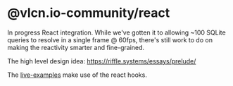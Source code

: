 # @vlcn.io-community/react

In progress React integration. While we've gotten it to allowing ~100 SQLite queries to resolve in a single frame @ 60fps, there's still work to do on making the reactivity smarter and fine-grained.

The high level design idea: https://riffle.systems/essays/prelude/

The [live-examples](https://github.com/vlcn-io/live-examples) make use of the react hooks.
